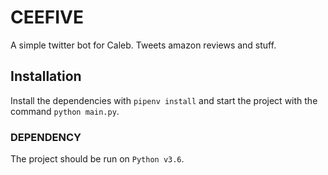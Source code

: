 # CEEFIVE

A simple twitter bot for Caleb. Tweets amazon reviews and stuff.

## Installation

Install the dependencies with `pipenv install` and start the project with the command `python main.py`.

### DEPENDENCY
The project should be run on `Python v3.6`.
